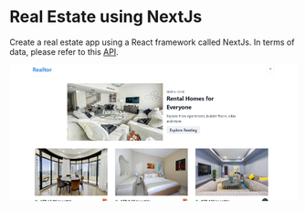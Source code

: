 # Real Estate using NextJs

Create a real estate app using a React framework called NextJs. In terms of data, please refer to this [API](https://rapidapi.com/apidojo/api/bayut/).

![real_estate_next](./assets/images/real_estate_next.png)
